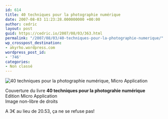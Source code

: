 ```yaml
---
id: 614
title: 40 techniques pour la photographie numérique
date: 2007-08-03 11:23:28.000000000 +00:00
author: cedric
layout: post
guid: https://cedric.io/2007/08/03/363.html
permalink: "/2007/08/03/40-techniques-pour-la-photographie-numerique/"
wp_crosspost_destination:
- akyrho.wordpress.com
wordpress_post_id:
- '746'
categories:
- Non classé
---
```

![40 techniques pour la photographie numérique, Micro Application](/images/2007/08/40_techniques_pour_la_photographie_numerique.jpg)

Couverture du livre **40 techniques pour la photograhie numérique**  
Edition Micro Application  
Image non-libre de droits

A 3€ au lieu de 20.53, ça ne se refuse pas!
